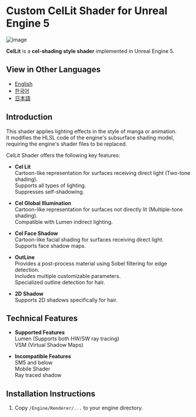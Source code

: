 # **Custom CelLit Shader for Unreal Engine 5**
![image](https://github.com/user-attachments/assets/65949c17-e43f-42b8-9bb8-a68128da509d)

**CelLit** is a **cel-shading style shader** implemented in Unreal Engine 5.

## View in Other Languages
- [English](README.md)
- [한국어](README.ko.md)
- [日本語](README.ja.md)

## Introduction
This shader applies lighting effects in the style of manga or animation.  
It modifies the HLSL code of the engine's subsurface shading model, requiring the engine's shader files to be replaced.

CelLit Shader offers the following key features:

- **Cel Lit**  
  Cartoon-like representation for surfaces receiving direct light (Two-tone shading).  
  Supports all types of lighting.  
  Suppresses self-shadowing.  
  
- **Cel Global Illumination**  
  Cartoon-like representation for surfaces not directly lit (Multiple-tone shading).  
  Compatible with Lumen indirect lighting.  
  
- **Cel Face Shadow**  
  Cartoon-like facial shading for surfaces receiving direct light.  
  Supports face shadow maps.  
  
- **OutLine**  
  Provides a post-process material using Sobel filtering for edge detection.  
  Includes multiple customizable parameters.  
  Specialized outline detection for hair.  

- **2D Shadow**  
  Supports 2D shadows specifically for hair.  

## Technical Features  
- **Supported Features**  
  Lumen (Supports both HW/SW ray tracing)  
  VSM (Virtual Shadow Maps)  
  
- **Incompatible Features**  
  SM5 and below  
  Mobile Shader  
  Ray traced shadow
  
## Installation Instructions
1. Copy `/Engine/Renderer/...` to your engine directory.
